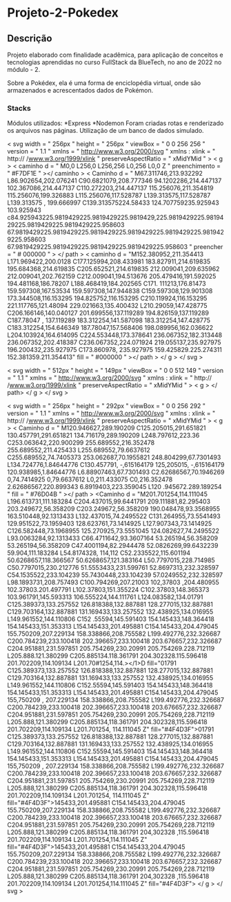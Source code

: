 # Projeto-2-Pokedex

## Descrição

Projeto elaborado com finalidade acadêmica, para aplicação de conceitos e tecnologias aprendidas no curso FullStack da BlueTech, no ano de 2022 no módulo - 2. 

Sobre a Pokédex, ela é uma forma de enciclopédia virtual, onde são armazenados e acrescentados dados de Pokémon.  

### Stacks
Módulos utilizados:
*Express
*Nodemon
Foram criadas rotas e renderizado os arquivos nas páginas. Utilização de um banco de dados simulado.

<? xml  version = " 1.0 "  encoding = " UTF-8 "  autônomo = " não " ?>
< svg  width = " 256px "  height = " 256px "  viewBox = " 0 0 256 256 "  version = " 1.1 "  xmlns = " http://www.w3.org/2000/svg "  xmlns : xlink = " http:// /www.w3.org/1999/xlink "  preserveAspectRatio = " xMidYMid " >
    < g >
        < caminho  d = " M0,0 L256,0 L256,256 L0,256 L0,0 Z "  preenchimento = " #F7DF1E " ></ caminho >
        < Caminho  d = " M67.311746,213.932292 L86.902654,202.076241 C90.6821079,208.777346 94.1202286,214.447137 102.367086,214.447137 C110.272203,214.447137 115.256076,211.354819 115.256076,199.326883 L115.256076,117.528787 L139.313575,117.528787 L139.313575 , 199.666997 C139.313575224.58433 124.707759235.925943 103.925943 c84.925943225.9819429225.9819429225.9819429,225.9819429225.9819429225.9819429225.9819429225.958603 67.9819429225.9819429225.9819429225.9819429225.9819429225.9819429225.958603 67.9819429225.9819429225.9819429225.9819429225.958603 "  preencher = " # 000000 " > </ path >
        < caminho  d = "M152.380952,211.354413 L171.969422,200.0128 C177.125994,208.433981 183.827911,214.619835 195.684368,214.619835 C205.652521,214.619835 212.009041,209.635962 212.009041,202.762159 C212.009041,194.513676 205.479416,191.592025 194.481168,186.78207 L188.468419,184.202565 C171. 111213,176.81473 159.597308,167.53534 159.597308,147.944838 C159.597308,129.901308 173.344508,116.153295 194.825752,116.153295 C210.119924,116.153295 221.117765,121.48094 229.021663,135.400432 L210.29059,147.428775 C206.166146,140.040127 201.699556,137.119289 194.826159,137.119289 C187.78047 , 137.119289 183.312254,141.587098 183.312254,147.428775 C183.312254,154.646349 187.78047,157.568406 198.089956,162.036622 L204.103924,164.614095 C224.553448,173.378641 236.067352,182.313448 236.067352,202.418387 C236.067352,224.071924 219.055137,235.927975 196.200432,235.927975 C173.860978, 235.927975 159.425829.225.274311 152.381359.211.354413"  fill = " #000000 " ></ path >
    </ g >
</ svg >

<? xml  version = " 1.0 "  encoding = " UTF-8 "  autônomo = " não " ?>
< svg  width = " 512px "  height = " 149px "  viewBox = " 0 0 512 149 "  version = " 1.1 "  xmlns = " http://www.w3.org/2000/svg "  xmlns : xlink = " http:// /www.w3.org/1999/xlink "  preserveAspectRatio = " xMidYMid " >
    < g >
        <Caminho d = "M3.33224862,115.629027 L3.33224862,58.6475756 L74.4757566,58.6475756 L74.4757566,55.315327 L3.33224862,55.315327 L3.33224862,3.33224862 L78.9742922,3.33224862 L78.9742922,0 L-3.55271368e- 15,0 L-3.55271368e-15,118.961276 L79.640742,118.961276 L79.640742,115.629027 L3.33224862,115.629027 L3.33224862,115.629027 Z M143.786528,33.3224862 L114.296128,72.1431826 L85.472177,33.3224862 L81.1402538,33.3224862 L112.296778,74.642369 L78.14123,118.961276 L82.1399284,118.961276 L114.296128,77.1415554 L146.618939,118.961276 L150.78425,118.961276 L116.462089,74.642369 L147.785226,33.3224862 L143.786528,33.3224862 L143.786528,33.3224862 Z M160.780996,148.285063 L160.780996,94.9690856 L161.114221,94.9690856 C163.11358,102.744371 167.056701,108.992275 172.943703,113.712984 C178.830705,118.433693 186.32819,120.794012 195.436381,120.794012 C201.323384,120.794012 206.543854,119.599969 211.09795,117.211845 C215.652046,114.823722 219.456324,111.574812 222.510902,107.465018 C225.565478,103.355224 227.898028,98.5790488 229.508624,93.1363488 C231.119218,87.6936488 231.924504,81.973346 231.924504,75.9752684 C231.924504,69.532889 231.09145,63.5904384 229.425318,58.1477384 C227.759184,52.7050384 225.343328,47.9844 222.177676,43.9856818 C219.012024,39.9869634 215.179976,36.8768958 210.681418,34.6553856 C206.18286,32.4338754 201.101232,31.323137 195.436381,31.323137 C191.104437,31.323137 187.07801,31.9618116 183.35698,33.23918 C179.635951,34.5165484 176.331504,36.3214982 173.443541,38.654084 C170.555577,40.9866696 168.056416,43.7357472 165.945981,46.9013992 C163.835546,50.0670512 162.224976,53.5381088 161.114221,57.3146762 L160.780996,57.3146762 L160.780996,33.3224862 L157.448747,33.3224862 L157.448747,148.285063 L160.780996,148.285063 L160.780996,148.285063 Z M195.436381,117.628376 C184.995284,117.628376 176.609208,114.046245 170.277904,106.881874 C163.9466,99.717504 160.780996,89.415405 160.780996,75.9752684 C160.780996,70.421493 161,558513 , 65.1454854 163.11357,60.1470876 C164.668627,55.1486896 166.917872,50.7612728 169.861373,46.9847054 C172.804874,43.2081382 176.442543,40.2091444 180.774487,37.9876342 C185.106432,35.766124 189.993681,34.6553856 195.436381,34.6553856 C200.990156,34.6553856 205.849638,35.766124 210.01497,37.9876342 C214 .1803,40.2091444 217.62359,43.2359066 220.34494,47.0680118 C223.06629,50.9001168 225.121156,55.2875336 226.5096,60.2303938 C227.898044,65.173254 228.592256,70.421493 228.592256,75.9752684 C228.592256,80.9736664 227.95358,85.9442208 226.676212,90.887081 C225.398844,95.8299412 223,427284, 100.272895 220.76147,104.216075 C218.095658,108.159256 214.680138,111.380398 210.514806,113.879596 C206.349474,116.378795 201.323384,117.628376 195.436381,117.628376 L195.436381,117.628376 L195.436381,117.628376 Z M250.251872,118.961276 L250.251872,70.4770582 C250.251872 , 65.8118868 250.918314,61.2578592 252.25122,56.814839 C253.584126,52.3718186 255.638992,48.4564656 258.41588,45.0686626 C261.192768,41.6808596 264.719362,39.0150872 268.99577,37.0712658 C273.272176,35.1274444 278.353806,34.322159 284.240808,34.6553856 L284.240808,31.323137 C279.131334, 31.2120614 274.660612,31.7674308 270.828506,32.9892614 C266.996402,34.211092 263.691954,35.8771996 260.915066,37.9876342 C258.138178,40.098069 255.916702,42.569462 254.25057,45.4018874 C252.584436,48.2343128 251.362624,51.2610752 250.585096,54.4822648 L250.251872,54.4822648 L250.251872,33.3224862 L246.919622,33.3224862 L246.919622,118.961276 L250.251872,118.961276 L250.251872,118.961276 Z M288.406118,76.8083306 L360.049464,76.8083306 C360.271614,70.9213286 359.688476,65.2565626 358.300032,59.8138626 C356.911588,54.3711628 354.690112,49.5394506 351,635536, 45.3185812 C348.580958,41.0977118 344.637838,37.7099596 339.806052,35.155223 C334.974268,32.6004862 329.226196,31.323137 322.561666,31.323137 C317.78542,31.323137 313.120318,32.3228016 308.566222,34.3221608 C304.012126,36.32152 300.013468,39.2372084 296.570126,43.0693134 C293.126786,46.9014184 290.34994,51.5942884 288.239506,57.1480638 C286.12907,62.7018392 285.07387,69.0330484 285.07387,76.1418808 C285.07387,82.473185 285.79585,88.387867 287.23983,93.8861048 C288.683812,99.3843424 290.90529,104.160518 293.904328,108.214774 C296.903366,112.26903 300.763182,115.406866 305.483892,117.628376 C310.204602,119.849886 315.897136,120.905088 322.561666,120.794012 C332.33631,120.794012 340.555776,118.044935 347.220306,112.546697 C353.884836,107.048459 357.827958,99.3010588 359.049788,89.304263 L355.71754,89.304263 C354.273558,98.7456812 350.580352,105.826639 344.637814,110.547348 C338.695274 , 115.268057 331.225558,117.628376 322.228442,117.628376 C316.119288,117.628376 310.954354,116.573175 306.733486,114.46274 C302.512616,112.352305 299.069326,109.464385 296.403514,105.798894 C293.737702,102.133402 291.766142,97.8292904 290.488774,92.8864302 C289.211404,87.94357 288.517194,82.5842572 288,406118 , 76.8083306 L288.406118,76.8083306 L288.406118,76.8083306 Z M356.717214,73.476082 L288.406118,73.476082 C288.739344,67.4780046 289.850082,62.0909232 291.738366,57.3146762 C293.62665,52.5384294 296.098044,48.4564656 299.15262,45.0686626 C302.207196,41 .6808596 305.76156,39.0983926 309.815816,37.3211846 C313.870072,35.5439764 318.22972,34.6553856 322.89489,34.6553856 C328.448666,34.6553856 333.335916,35.6828186 337.556784,37.7377156 C341.777654,39.7926126 345.304248,42.597227 348.136674,46.1516434 C350.9691,49.7060596 353.107272,53.8435602 354,551252, 58.5642694 C355.995234,63.2849786 356.717214,68.255533 356.717214,73.476082 L356.717214,73.476082 L356.717214,73.476082 Z M429.193622,58.6475756 L432.52587,58.6475756 C432.52587,49.0950818 429.749024,42.1529666 424.195248,37.8210218 C418.641474,33.489077 411,088452 , 31.323137 401.535958,31.323137 C396.204334,31.323137 391.705844,31.98958 388.040352,33.3224862 C384.37486,34.6553922 381.375866,36.3770368 379.04328,38.4874716 C376.710694,40.5979062 375.044586,42.930457 374.044908,45.4851936 C373.045228,48.0399304 372.545396,50.4835548 372.545396,52.8161406 C372.545396,57.481312 373.37845,61.2022858 375.044582,63.9791734 C376.710714,66.7560612 379.32095,68.9220012 382.875366,70.4770582 C385.319028,71.5878134 388.095874,72.587478 391.205988,73.476082 C394.316102,74.364686 397.926002,75.3088138 402.035796,76.3084934 C405.701288,77.1970974 409.311188,78.0856882 412.865604,78.9742922 C416.42002,79.8628962 419.557856,81.0569402 422.279206,82.5564594 C425.000556,84.0559788 427.222032,85.9720026 428.943704,88.3045884 C430.665374,90.637174 431.526196,93.6917048 431.526196,97.468272 C431.526196,101.133764 430.665374,104.243831 428.943704,106.798568 C427.222032,109.353305 425.028324,111.435939 422.362512,113.046534 C419.6967,114.657129 416.725474,115.823405 413.448748,116.545395 C410.17202,117.267386 406.978646,117.628376 403.868532,117.628376 C393.760662,117.628376 386.01326,115.379131 380.626098,110.880573 C375.238936,106.382015 372.545396,99.3010572 372.545396,89.6374878 L369.213146,89.6374878 C369.213146,100.411812 372.128836,108.298055 377.9603,113.296453 C383.791764,118.294851 392.427754,120.794012 403.868532,120.794012 C407.534024,120.794012 411.22723,120.377485 414.94826,119.544419 C418.669288,118.711353 422.001504,117.350698 424.945004,115.462415 C427.888506,113.574131 430.276594,111.130506 432.10934,108.131468 C433.942086,105.132429 434.858444,101.466992 434.858444,97.1350472 C434.858444,93.0252534 434.05316,89.693038 432.442564,87.1383014 C430.83197,84.5835646 428,721566 , 82.4731616 426.111292,80.807029 C423.501018,79.1408964 420.55756,77.8357786 417.280834,76.8916368 C414.004106,75.947495 410.699658,75.0311358 407.367394,74.1425318 C402.702222,72.9207012 398.620258,71.8654996 395.12138,70.9768956 C391.622502,70.0882914 388.373592,69.03.309 385.374552,67.8112594 C382.48659,66.5894288 380.181808,64.8400158 378.460136,62.5629678 C376.738466,60.2859198 375.877644,57.03701 375.877644,52.8161406 C375.877644,52.038612 376.099792,50.650189 376.544094,48.6508298 C376.988396,46.6514706 378.043598,44.624373 379.70973,42.569476 C381. 375862,40.5145792 383.93056,38.6818608 387.373902,37.0712658 C390.817242,35.460671 395.53788,34.6553856 401.535958,34.6553856 C405.645752,34.6553856 409.394494,35.099681 412.782298,35.988285 C416.1701,36.8768892 419.085788,38.2930806 421.52945,40.236902 C423.973112,42.1807234 425.861366,44.6521164 427.194272,47.6511552 C428.527178,50.650194 429.193622,54.3156308 429.193622,58.6475756 L429.193622,58.6475756 L429.193622,58.6475756 Z M506.335178,58.6475756 L509.667426,58.6475756 C509.667426,49.0950818 506.89058,42.1529666 501.336804,37.8210218 C495.783028, 33.489077 488.230008,31.323137 478.677514,31.323137 C473.34589,31.323137 468.847398,31.98958 465.181906,33.3224862 C461.516416,34.6553922 458.517422,36.3770368 456.184836,38.4874716 C453.85225,40.5979062 452.186142,42.930457 451.186462,45.4851936 C450.186784,48.0399304 449.68695,50.4835548 449,68695, 52.8161406 C449.68695,57.481312 450.520004,61.2022858 452.186138,63.9791734 C453.85227,66.7560612 456.462506,68.9220012 460.016922,70.4770582 C462.460582,71.5878134 465.237428,72.587478 468.347544,73.476082 C471.457658,74.364686 475.067558,75.3088138 479.177352,76.3084934 C482.842842,77.1970974 486.452742,78.0856882 490.00716,78.9742922 C493.561576,79.8628962 496.699412,81.0569402 499.420762,82.5564594 C502.142112,84.0559788 504.363588,85.9720026 506.085258,88.3045884 C507.80693,90.637174 508.667752,93.6917048 508.667752,97.468272 C508.667752,101.133764 507.80693,104.243831 506.085258,106.798568 C504.363588,109.353305 502.16988,111.435939 499.504068,113.046534 C496.838256,114.657129 493.86703,115.823405 490.590302,116.545395 C487.313576,117.267386 484.120202,117.628376 481.010088,117.628376 C470.902216,117.628376 463.154816,115.379131 457,767654, 110.880573 C452.380492,106.382015 449.68695,99.3010572 449.68695,89.6374878 L446.354702,89.6374878 C446.354702,100.411812 449.27039,108.298055 455.101854,113.296453 C460.93332,118.294851 469.56931,120.794012 481.010088,120.794012 C484.67558,120.794012 488.368784,120.377485 492.089814,119.544419 C495.810844,118.711353 499.14306,117.350698 502.08656,115.462415 C505.030062,113.574131 507.418148,111.130506 509.250894,108.131468 C511.08364,105.132429 512,101.466992 512,97.1350472 C512,93.0252534 511.194714,89.693038 509.58412,87.1383014 C507.973524,84.5835646 505.863122,82.4731616 503.252848,80.807029 C500.642572,79.1408964 497.699116,77.8357786 494.422388,76.8916368 C491.145662,75.947495 487.841214,75.0311358 484.508948,74.1425318 C479.843778,72.9207012 475.761814,71.8654996 472.262936,70.9768956 C468.764056,70.0882914 465.515146,69.03309 462,516108, 67.8112594 C459.628144,66.5894288 457.323362,64.8400158 455.601692,62.5629678 C453.880022,60.2859198 453.0192,57.03701 453.0192,52.8161406 C453.0192,52.038612 453.241348,50.650189 453.68565,48.6508298 C454.129952,46.6514706 455.185152,44.624373 456.851286,42.569476 C458.517418,40.5145792 461.072116,38.6818608 464.515458,37.0712658 C467.958798,35.460671 472.679436,34.6553856 478.677514,34.6553856 C482.787308,34.6553856 486.53605,35.099681 489.923852,35.988285 C493.311656,36.8768892 496.227344,38.2930806 498.671006,40.236902 C501.114666,42.1807234 503.002922,44.6521164 504.335828,47.6511552 C505.668734,50.650194 506.335178,54.3156308 506.335178,58.6475756 L506.335178,58.6475756 L506.335178,58.6475756 Z" fill = "# 222222"> </ path>
    </ g >
</ svg >

<? xml  version = " 1.0 "  encoding = " UTF-8 "  autônomo = " não " ?>
< svg  width = " 256px "  height = " 292px "  viewBox = " 0 0 256 292 "  version = " 1.1 "  xmlns = " http://www.w3.org/2000/svg "  xmlns : xlink = " http:// /www.w3.org/1999/xlink "  preserveAspectRatio = " xMidYMid " >
    < g >
        < Caminho  d = " M120.946627,289.190209 C125.205015,291.651821 130.457791,291.651821 134.716179,289.190209 L248.797612,223.36 C253.063642,220.900299 255.689552,216.352478 255.689552,211.425433 L255.689552,79.6637612 C255.689552,74.7405373 253.062687,70.1955821 248.804299,67.7301493 L134.724776,1.84644776 C130.457791, -,615164179 125,205015, -,615164179 120.938985,1.84644776 L6.88907463,67.7301493 C2.62686567,70.1946269 0,74.7414925 0,79.6637612 L0,211.433075 C0,216.352478 2.62686567,220.899343 6.8919403,223.359045 L120 .945672.289.189254 "  fill = " #76D04B " ></ path >
        <Caminho d = "M201.701254,114.111045 L196.613731,111.183284 C204.437015,99.6441791 209.111881,82.295403 203.249672,56.358209 C203.249672,56.358209 190.048478,93.3568955 163.510448,92.1313433 L132.437015,74.2495522 C131.264955,73.5541493 129.951522,73.1959403 128.623761,73.1414925 L127.907343,73.1414925 C126.582448,73.1968955 125.270925,73.5551045 124.082627,74.2495522 L93.0063284,92.1313433 C66.4711642,93.3607164 53.265194,56.358209 53.265194,56.358209 C47.4001194,82.2944478 52.0826269,99.6432239 59.904,111.183284 L54.8174328, 114,112 C52.2335522,115.601194 50.6268657,118.366567 50.6268657,121.383164 L50.7797015,228.714985 C50.7797015,230.212776 51.5553433,231.599761 52.8697313,232.328597 C54.1535522,233.104239 55.7430448,233.104239 57.0249552,232.328597 L98.1893731,208.757493 C100.794269,207.21003 102,37803 ,204.480955 102.37803.201.497791 L102.37803,151.355224 C102.37803,148.365373 103.961791,145.593313 106.555224,144.111761 L124.083582,134.01791 C125.389373,133.257552 126.818388,132.887881 128.277015,132.887881 C129.703164,132.887881 131.169433,133.257552 132.438925,134.016955 L149.961552,144.110806 C152 .55594,145.591403 154.145433,148.364418 154.145433,151.353313 L154.145433,201.495881 C154.145433,204.479045 155.750209,207.229134 158.338866,208.755582 L199.492776,232.326687 C200.784239,233.100418 202.396657,233.100418 203.676657,232.326687 C204.951881,231.597851 205.754269,230.20991 205.754269.228.712119 L205.888.121.380299 C205.885134.118.361791 204.302328.115.596418 201.702209,114.109134 L201.70#1254,114.></1>D fill="01791 C125.389373,133.257552 126.818388,132.887881 128.277015,132.887881 C129.703164,132.887881 131.169433,133.257552 132.438925,134.016955 L149.961552,144.110806 C152.55594,145.591403 154.145433,148.364418 154.145433,151.353313 L154.145433,201.495881 C154.145433,204.479045 155,750209 , 207.229134 158.338866,208.755582 L199.492776,232.326687 C200.784239,233.100418 202.396657,233.100418 203.676657,232.326687 C204.951881,231.597851 205.754269,230.20991 205.754269,228.712119 L205.888,121.380299 C205.885134,118.361791 204.302328,115.596418 201.702209,114.109134 L201.701254, 114.111045 Z" fill="#4F4D3F"></path>01791 C125.389373,133.257552 126.818388,132.887881 128.277015,132.887881 C129.703164,132.887881 131.169433,133.257552 132.438925,134.016955 L149.961552,144.110806 C152.55594,145.591403 154.145433,148.364418 154.145433,151.353313 L154.145433,201.495881 C154.145433,204.479045 155,750209 , 207.229134 158.338866,208.755582 L199.492776,232.326687 C200.784239,233.100418 202.396657,233.100418 203.676657,232.326687 C204.951881,231.597851 205.754269,230.20991 205.754269,228.712119 L205.888,121.380299 C205.885134,118.361791 204.302328,115.596418 201.702209,114.109134 L201.701254, 114.111045 Z" fill="#4F4D3F"></path>145433,201.495881 C154.145433,204.479045 155.750209,207.229134 158.338866,208.755582 L199.492776,232.326687 C200.784239,233.100418 202.396657,233.100418 203.676657,232.326687 C204.951881,231.597851 205.754269,230.20991 205.754269,228.712119 L205.888,121.380299 C205.885134,118.361791 204,302328 ,115.596418 201.702209,114.109134 L201.701254,114.111045 Z" fill="#4F4D3F"></path>145433,201.495881 C154.145433,204.479045 155.750209,207.229134 158.338866,208.755582 L199.492776,232.326687 C200.784239,233.100418 202.396657,233.100418 203.676657,232.326687 C204.951881,231.597851 205.754269,230.20991 205.754269,228.712119 L205.888,121.380299 C205.885134,118.361791 204,302328 ,115.596418 201.702209,114.109134 L201.701254,114.111045 Z" fill="#4F4D3F"></path>
    </ g >
</ svg >

